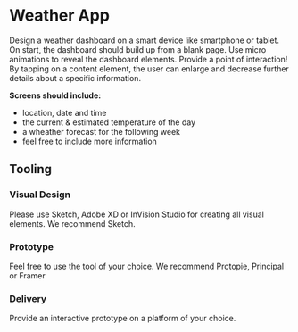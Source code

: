 # Weather App

Design a weather dashboard on a smart device like smartphone or tablet. On start, the dashboard should build up from a blank page. Use micro animations to reveal the dashboard elements. Provide a point of interaction! By tapping on a content element, the user can enlarge and decrease further details about a specific information.

__Screens should include:__
- location, date and time
- the current & estimated temperature of the day
- a wheather forecast for the following week
- feel free to include more information

## Tooling

### Visual Design

Please use Sketch, Adobe XD or InVision Studio for creating all visual elements. We recommend Sketch.

### Prototype

Feel free to use the tool of your choice. We recommend Protopie, Principal or Framer

### Delivery

Provide an interactive prototype on a platform of your choice.
